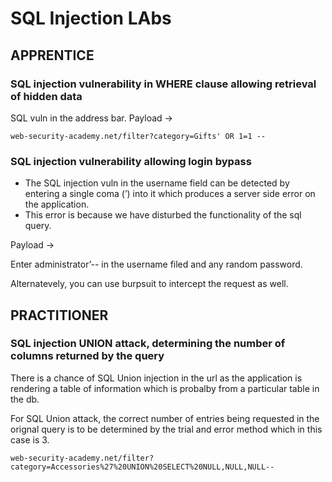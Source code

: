 # SQL Injection LAbs

## APPRENTICE

### SQL injection vulnerability in WHERE clause allowing retrieval of hidden data
SQL vuln in the address bar.
Payload →
```
web-security-academy.net/filter?category=Gifts' OR 1=1 --
```

### SQL injection vulnerability allowing login bypass
- The SQL injection vuln in the username field can be detected by entering a single coma (’) into it which produces a server side error on the application.
- This error is because we have disturbed the functionality of the sql query.

Payload →

Enter administrator’-- in the username filed and any random password.



Alternatevely, you can use burpsuit to intercept the request as well.

## PRACTITIONER  

### SQL injection UNION attack, determining the number of columns returned by the query

There is a chance of SQL Union injection in the url as the application is rendering a table of information which is probalby from a particular table in the db.

For SQL Union attack, the correct number of entries being requested in the orignal query is to be determined by the trial and error method which in this case is 3.
```
web-security-academy.net/filter?category=Accessories%27%20UNION%20SELECT%20NULL,NULL,NULL--
```
